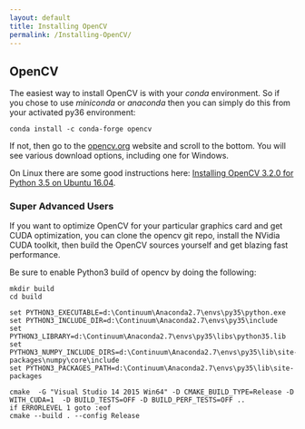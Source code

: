 ```yaml
---
layout: default
title: Installing OpenCV
permalink: /Installing-OpenCV/
---
```

## OpenCV

The easiest way to install OpenCV is with your *conda* environment. 
So if you chose to use *miniconda* or *anaconda* then you can simply do this
from your activated py36 environment:

    conda install -c conda-forge opencv

If not, then go to the [opencv.org](http://opencv.org/opencv-3-2.html) website and scroll to the bottom.
You will see various download options, including one for Windows.  

On Linux there are some good instructions here: [Installing OpenCV 3.2.0 for Python 3.5 on Ubuntu 16.04](https://www.begueradj.com/installing-opencv-3.2.0-for-python-3.5.2-on-ubuntu-16.04.2-lts.html).

### Super Advanced Users

If you want to optimize OpenCV for your particular graphics card and get CUDA optimization, you can
clone the opencv git repo, install the NVidia CUDA toolkit, then build the OpenCV sources yourself
and get blazing fast performance.  

Be sure to enable Python3 build of opencv by doing the following:

    mkdir build
    cd build

    set PYTHON3_EXECUTABLE=d:\Continuum\Anaconda2.7\envs\py35\python.exe
    set PYTHON3_INCLUDE_DIR=d:\Continuum\Anaconda2.7\envs\py35\include
    set PYTHON3_LIBRARY=d:\Continuum\Anaconda2.7\envs\py35\libs\python35.lib
    set PYTHON3_NUMPY_INCLUDE_DIRS=d:\Continuum\Anaconda2.7\envs\py35\lib\site-packages\numpy\core\include
    set PYTHON3_PACKAGES_PATH=d:\Continuum\Anaconda2.7\envs\py35\lib\site-packages

    cmake  -G "Visual Studio 14 2015 Win64" -D CMAKE_BUILD_TYPE=Release -D WITH_CUDA=1  -D BUILD_TESTS=OFF -D BUILD_PERF_TESTS=OFF ..
    if ERRORLEVEL 1 goto :eof
    cmake --build . --config Release

